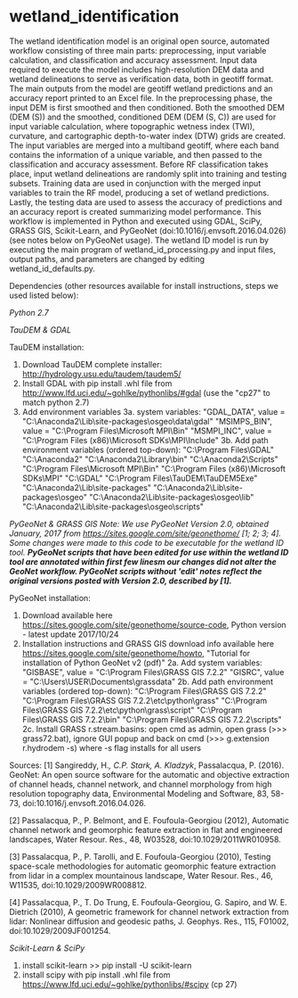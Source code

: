 # wetland_identification

The wetland identification model is an original open source, automated workflow consisting of three main parts: preprocessing, input variable calculation, and classification and accuracy assessment. Input data required to execute the model includes high-resolution DEM data and wetland delineations to serve as verification data, both in geotiff format. The main outputs from the model are geotiff wetland predictions and an accuracy report printed to an Excel file. In the preprocessing phase, the input DEM is first smoothed and then conditioned. Both the smoothed DEM (DEM (S)) and the smoothed, conditioned DEM (DEM (S, C)) are used for input variable calculation, where topographic wetness index (TWI), curvature, and cartographic depth-to-water index (DTW) grids are created. The input variables are merged into a multiband geotiff, where each band contains the information of a unique variable, and then passed to the classification and accuracy assessment. Before RF classification takes place, input wetland delineations are randomly split into training and testing subsets. Training data are used in conjunction with the merged input variables to train the RF model, producing a set of wetland predictions. Lastly, the testing data are used to assess the accuracy of predictions and an accuracy report is created summarizing model performance. This workflow is implemented in Python and executed using GDAL, SciPy, GRASS GIS, Scikit-Learn, and PyGeoNet (doi:10.1016/j.envsoft.2016.04.026) (see notes below on PyGeoNet usage). The wetland ID model is run by executing the main program of wetland_id_processing.py and input files, output paths, and parameters are changed by editing wetland_id_defaults.py.

Dependencies (other resources available for install instructions, steps we used listed below):

*Python 2.7*

*TauDEM & GDAL*

  TauDEM installation:
  
  1. Download TauDEM complete installer: http://hydrology.usu.edu/taudem/taudem5/
  2. Install GDAL with pip install .whl file from http://www.lfd.uci.edu/~gohlke/pythonlibs/#gdal (use the "cp27" to match python 2.7)
  3. Add environment variables
    3a. system variables: 
      "GDAL_DATA", value = "C:\Anaconda2\Lib\site-packages\osgeo\data\gdal"
      "MSIMPS_BIN", value = "C:\Program Files\Microsoft MPI\Bin"
      "MSMPI_INC", value = "C:\Program Files (x86)\Microsoft SDKs\MPI\Include\"
    3b. Add path environment variables (ordered top-down): 
      "C:\Program Files\GDAL"
      "C:\Anaconda2"
      "C:\Anaconda2\Library\bin"
      "C:\Anaconda2\Scripts"
      "C:\Program Files\Microsoft MPI\Bin\"
      "C:\Program Files (x86)\Microsoft SDKs\MPI"
      "C:\GDAL"
      "C:\Program Files\TauDEM\TauDEM5Exe"
      "C:\Anaconda2\Lib\site-packages"
      "C:\Anaconda2\Lib\site-packages\osgeo"
      "C:\Anaconda2\Lib\site-packages\osgeo\lib"
      "C:\Anaconda2\Lib\site-packages\osgeo\scripts"

*PyGeoNet & GRASS GIS*
_Note: We use PyGeoNet Version 2.0, obtained January, 2017 from https://sites.google.com/site/geonethome/ [1; 2; 3; 4]. Some changes were made to this code to be executable for the wetland ID tool. **PyGeoNet scripts that have been edited for use within the wetland ID tool are annotated within first few linesm our changes did not alter the GeoNet workflow. PyGeoNet scripts without 'edit' notes reflect the original versions posted with Version 2.0, described by [1].**_
 
 PyGeoNet installation:
 1. Download available here https://sites.google.com/site/geonethome/source-code, Python version - latest update 2017/10/24
 2. Installation instructions and GRASS GIS download info available here https://sites.google.com/site/geonethome/howto, "Tutorial for installation of Python GeoNet v2 (pdf)"
   2a. Add system variables: 
       "GISBASE", value = "C:\Program Files\GRASS GIS 7.2.2"
       "GISRC", value = "C:\Users\USER\Documents\grassdata"
   2b. Add path environment variables (ordered top-down):
       "C:\Program Files\GRASS GIS 7.2.2"
       "C:\Program Files\GRASS GIS 7.2.2\etc\python\grass"
       "C:\Program Files\GRASS GIS 7.2.2\etc\python\grass\script"
       "C:\Program Files\GRASS GIS 7.2.2\bin"
       "C:\Program Files\GRASS GIS 7.2.2\scripts"
    2c. Install GRASS r.stream.basins:
      open cmd as admin, open grass (>>> grass72.bat), ignore GUI popup and back on cmd (>>> g.extension r.hydrodem -s) where -s flag   installs for all users

Sources:
[1] Sangireddy, H.*, C.P. Stark, A. Kladzyk*, Passalacqua, P. (2016). GeoNet: An open source software for the automatic and objective extraction of channel heads, channel network, and channel morphology from high resolution topography data, Environmental Modeling and Software, 83, 58-73, doi:10.1016/j.envsoft.2016.04.026. 

[2] Passalacqua, P., P. Belmont, and E. Foufoula-Georgiou (2012), Automatic channel network and geomorphic feature extraction in flat and engineered landscapes, Water Resour. Res., 48, W03528, doi:10.1029/2011WR010958.

[3] Passalacqua, P., P. Tarolli, and E. Foufoula-Georgiou (2010), Testing space-scale methodologies for automatic geomorphic feature extraction from lidar in a complex mountainous landscape, Water Resour. Res., 46, W11535, doi:10.1029/2009WR008812.

[4] Passalacqua, P., T. Do Trung, E. Foufoula-Georgiou, G. Sapiro, and W. E. Dietrich (2010), A geometric framework for channel network extraction from lidar: Nonlinear diffusion and geodesic paths, J. Geophys. Res., 115, F01002, doi:10.1029/2009JF001254.


*Scikit-Learn & SciPy*

  1. install scikit-learn >> pip install -U scikit-learn
  2. install scipy with pip install .whl file from https://www.lfd.uci.edu/~gohlke/pythonlibs/#scipy (cp 27)
